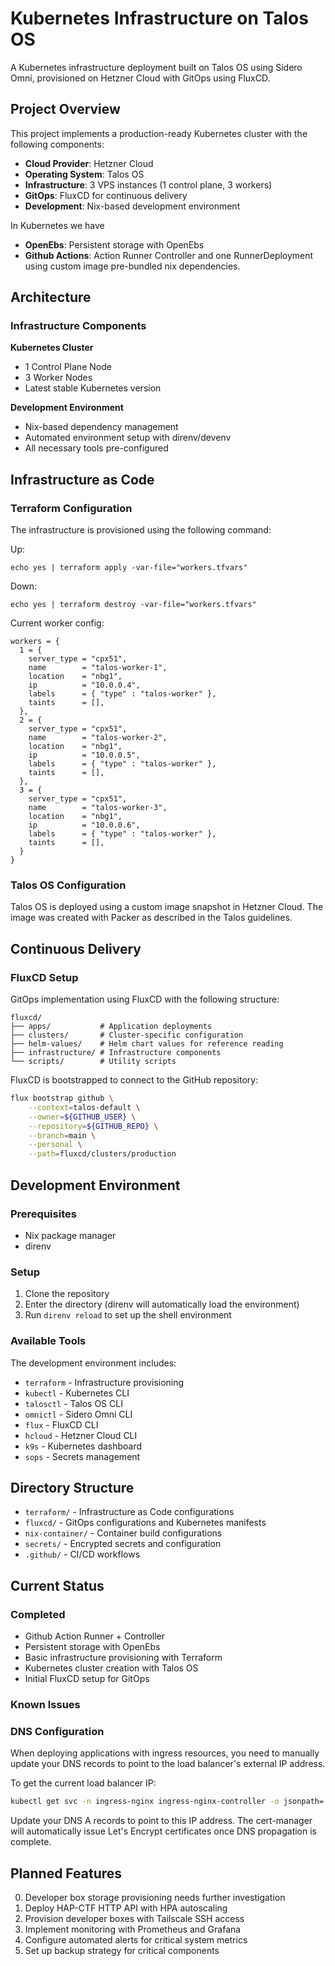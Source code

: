 # Kubernetes Infrastructure on Talos OS

A Kubernetes infrastructure deployment built on Talos OS using Sidero Omni, provisioned on Hetzner Cloud with GitOps using FluxCD.

## Project Overview

This project implements a production-ready Kubernetes cluster with the following components:
- **Cloud Provider**: Hetzner Cloud
- **Operating System**: Talos OS
- **Infrastructure**: 3 VPS instances (1 control plane, 3 workers)
- **GitOps**: FluxCD for continuous delivery
- **Development**: Nix-based development environment

In Kubernetes we have

- **OpenEbs**: Persistent storage with OpenEbs
- **Github Actions**: Action Runner Controller and one RunnerDeployment using custom image pre-bundled nix dependencies.

## Architecture

### Infrastructure Components

**Kubernetes Cluster**
- 1 Control Plane Node
- 3 Worker Nodes
- Latest stable Kubernetes version

**Development Environment**
- Nix-based dependency management
- Automated environment setup with direnv/devenv
- All necessary tools pre-configured

## Infrastructure as Code

### Terraform Configuration

The infrastructure is provisioned using the following command:


Up:

```
echo yes | terraform apply -var-file="workers.tfvars"
```

Down:

```
echo yes | terraform destroy -var-file="workers.tfvars"
```

Current worker config:

```
workers = {
  1 = {
    server_type = "cpx51",
    name        = "talos-worker-1",
    location    = "nbg1",
    ip          = "10.0.0.4",
    labels      = { "type" : "talos-worker" },
    taints      = [],
  },
  2 = {
    server_type = "cpx51",
    name        = "talos-worker-2",
    location    = "nbg1",
    ip          = "10.0.0.5",
    labels      = { "type" : "talos-worker" },
    taints      = [],
  },
  3 = {
    server_type = "cpx51",
    name        = "talos-worker-3",
    location    = "nbg1",
    ip          = "10.0.0.6",
    labels      = { "type" : "talos-worker" },
    taints      = [],
  }
}

```


### Talos OS Configuration

Talos OS is deployed using a custom image snapshot in Hetzner Cloud. The image was created with Packer as described in the Talos guidelines.

## Continuous Delivery

### FluxCD Setup

GitOps implementation using FluxCD with the following structure:

```
fluxcd/
├── apps/           # Application deployments
├── clusters/       # Cluster-specific configuration
├── helm-values/    # Helm chart values for reference reading
├── infrastructure/ # Infrastructure components
└── scripts/        # Utility scripts
```

FluxCD is bootstrapped to connect to the GitHub repository:

```bash
flux bootstrap github \
    --context=talos-default \
    --owner=${GITHUB_USER} \
    --repository=${GITHUB_REPO} \
    --branch=main \
    --personal \
    --path=fluxcd/clusters/production
```

## Development Environment

### Prerequisites

- Nix package manager
- direnv

### Setup

1. Clone the repository
2. Enter the directory (direnv will automatically load the environment)
3. Run `direnv reload` to set up the shell environment

### Available Tools

The development environment includes:
- `terraform` - Infrastructure provisioning
- `kubectl` - Kubernetes CLI
- `talosctl` - Talos OS CLI
- `omnictl` - Sidero Omni CLI
- `flux` - FluxCD CLI
- `hcloud` - Hetzner Cloud CLI
- `k9s` - Kubernetes dashboard
- `sops` - Secrets management

## Directory Structure

- `terraform/` - Infrastructure as Code configurations
- `fluxcd/` - GitOps configurations and Kubernetes manifests
- `nix-container/` - Container build configurations
- `secrets/` - Encrypted secrets and configuration
- `.github/` - CI/CD workflows

## Current Status

### Completed

- Github Action Runner + Controller
- Persistent storage with OpenEbs
- Basic infrastructure provisioning with Terraform
- Kubernetes cluster creation with Talos OS
- Initial FluxCD setup for GitOps

### Known Issues

### DNS Configuration

When deploying applications with ingress resources, you need to manually update your DNS records to point to the load balancer's external IP address.

To get the current load balancer IP:
```bash
kubectl get svc -n ingress-nginx ingress-nginx-controller -o jsonpath='{.status.loadBalancer.ingress[0].ip}'
```

Update your DNS A records to point to this IP address. The cert-manager will automatically issue Let's Encrypt certificates once DNS propagation is complete.

## Planned Features

0. Developer box storage provisioning needs further investigation
1. Deploy HAP-CTF HTTP API with HPA autoscaling
2. Provision developer boxes with Tailscale SSH access
3. Implement monitoring with Prometheus and Grafana
4. Configure automated alerts for critical system metrics
5. Set up backup strategy for critical components
